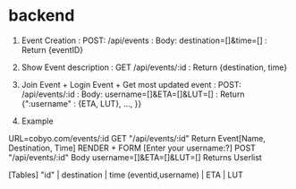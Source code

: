 # backend

1. Event Creation
: POST: /api/events
: Body: destination=[]&time=[]
: Return {eventID}

2. Show Event description
: GET /api/events/:id
: Return {destination, time}

3. Join Event + Login Event + Get most updated event
: POST: /api/events/:id
: Body: username=[]&ETA=[]&LUT=[]
: Return {":username" : {ETA, LUT}, ..., }}

4. Example

URL=cobyo.com/events/:id
  GET "/api/events/:id"
  Return Event[Name, Destination, Time]
RENDER + FORM [Enter your username:?]
  POST "/api/events/:id"
  Body username=[]&ETA=[]&LUT=[]
  Returns Userlist

[Tables]
<Events> "id" | destination | time 
<UsersOfEvents> (eventid,username) | ETA | LUT

